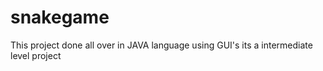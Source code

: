 # snakegame
This project done all over in JAVA language using GUI's its a intermediate level project
